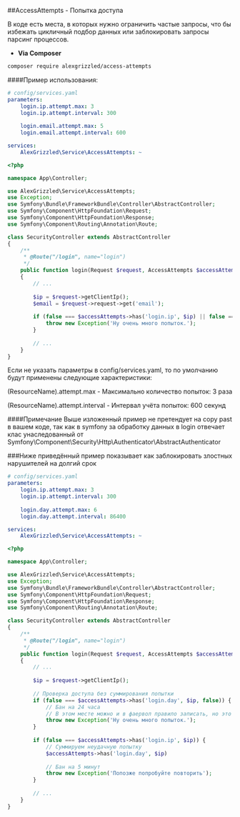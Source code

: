 ##AccessAttempts - Попытка доступа

В коде есть места, в которых нужно ограничить частые запросы, что бы избежать цикличный подбор данных или заблокировать запросы парсинг процессов.

- **Via Composer**

```bash
composer require alexgrizzled/access-attempts
```

####Пример использования:

```yaml
# config/services.yaml
parameters:
    login.ip.attempt.max: 3
    login.ip.attempt.interval: 300
    
    login.email.attempt.max: 5
    login.email.attempt.interval: 600

services:
    AlexGrizzled\Service\AccessAttempts: ~
```

```php
<?php

namespace App\Controller;

use AlexGrizzled\Service\AccessAttempts;
use Exception;
use Symfony\Bundle\FrameworkBundle\Controller\AbstractController;
use Symfony\Component\HttpFoundation\Request;
use Symfony\Component\HttpFoundation\Response;
use Symfony\Component\Routing\Annotation\Route;

class SecurityController extends AbstractController
{
    /**
     * @Route("/login", name="login")
     */
    public function login(Request $request, AccessAttempts $accessAttempts): Response
    {
        // ...
        
        $ip = $request->getClientIp();
        $email = $request->request->get('email');
        
        if (false === $accessAttempts->has('login.ip', $ip) || false === $accessAttempts->has('login.email', $email)) {
            throw new Exception('Ну очень много попыток.');
        }
        
        // ...
    }
}
```

Если не указать параметры в config/services.yaml, то по умолчанию будут применены следующие характеристики:

(ResourceName).attempt.max - Максимально количество попыток: 3 раза

(ResourceName).attempt.interval - Интервал учёта попыток: 600 секунд

####Примечание
Выше изложенный пример не претендует на copy past в вашем коде, так как в symfony за обработку данных в login отвечает
клас унаследованный от Symfony\Component\Security\Http\Authenticator\AbstractAuthenticator

###Ниже приведённый пример показывает как заблокировать злостных нарушителей на долгий срок

```yaml
# config/services.yaml
parameters:
    login.ip.attempt.max: 3
    login.ip.attempt.interval: 300
    
    login.day.attempt.max: 6
    login.day.attempt.interval: 86400

services:
    AlexGrizzled\Service\AccessAttempts: ~
```

```php
<?php

namespace App\Controller;

use AlexGrizzled\Service\AccessAttempts;
use Exception;
use Symfony\Bundle\FrameworkBundle\Controller\AbstractController;
use Symfony\Component\HttpFoundation\Request;
use Symfony\Component\HttpFoundation\Response;
use Symfony\Component\Routing\Annotation\Route;

class SecurityController extends AbstractController
{
    /**
     * @Route("/login", name="login")
     */
    public function login(Request $request, AccessAttempts $accessAttempts): Response
    {
        // ...
        
        $ip = $request->getClientIp();
        
        // Проверка доступа без суммирования попытки
        if (false === $accessAttempts->has('login.day', $ip, false)) {
            // Бан на 24 часа
            // В этом месте можно и в фаервол правило записать, но это другая история ;)
            throw new Exception('Ну очень много попыток.');
        }
        
        if (false === $accessAttempts->has('login.ip', $ip)) {
            // Суммируем неудачную попытку
            $accessAttempts->has('login.day', $ip)
            
            // Бан на 5 минут
            throw new Exception('Попозже попробуйте повторить');
        }
        
        // ...
    }
}
```

